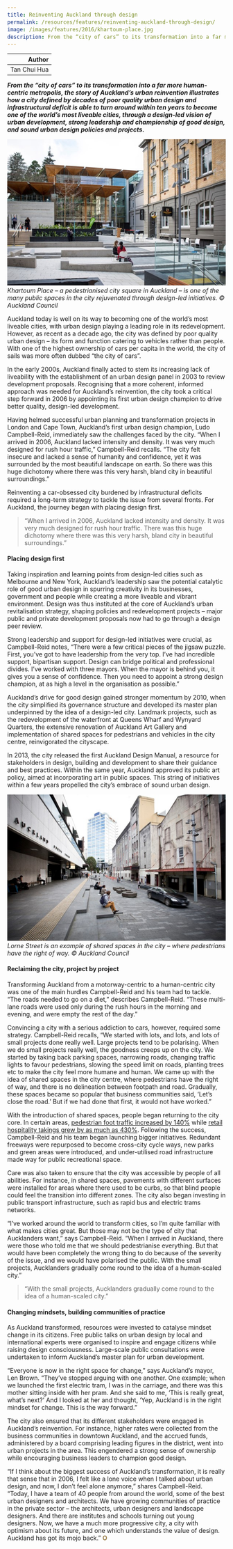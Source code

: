 ```yaml
---
title: Reinventing Auckland through design
permalink: /resources/features/reinventing-auckland-through-design/
image: /images/features/2016/khartoum-place.jpg
description: From the “city of cars” to its transformation into a far more human-centric metropolis, the story of Auckland’s urban reinvention illustrates how a city defined by decades of poor quality urban design and infrastructural deficit is able to turn around within ten years to become one of the world’s most liveable cities, through a design-led vision of urban development, strong leadership and championship of good design, and sound urban design policies and projects.  
---
```


| Author |
|---:|
| Tan Chui Hua |

***From the “city of cars” to its transformation into a far more human-centric metropolis, the story of Auckland’s urban reinvention illustrates how a city defined by decades of poor quality urban design and infrastructural deficit is able to turn around within ten years to become one of the world’s most liveable cities, through a design-led vision of urban development, strong leadership and championship of good design, and sound urban design policies and projects.***

![Khartoum Place](/images/features/2016/khartoum-place.jpg/)*Khartoum Place – a pedestrianised city square in Auckland – is one of the many public spaces in the city rejuvenated through design-led initiatives. © Auckland Council*

Auckland today is well on its way to becoming one of the world’s most liveable cities, with urban design playing a leading role in its redevelopment. However, as recent as a decade ago, the city was defined by poor quality urban design – its form and function catering to vehicles rather than people. With one of the highest ownership of cars per capita in the world, the city of sails was more often dubbed “the city of cars”.

In the early 2000s, Auckland finally acted to stem its increasing lack of liveability with the establishment of an urban design panel in 2003 to review development proposals. Recognising that a more coherent, informed approach was needed for Auckland’s reinvention, the city took a critical step forward in 2006 by appointing its first urban design champion to drive better quality, design-led development.

Having helmed successful urban planning and transformation projects in London and Cape Town, Auckland’s first urban design champion, Ludo Campbell-Reid, immediately saw the challenges faced by the city. “When I arrived in 2006, Auckland lacked intensity and density. It was very much designed for rush hour traffic,” Campbell-Reid recalls. “The city felt insecure and lacked a sense of humanity and confidence, yet it was surrounded by the most beautiful landscape on earth. So there was this huge dichotomy where there was this very harsh, bland city in beautiful surroundings.”

Reinventing a car-obsessed city burdened by infrastructural deficits required a long-term strategy to tackle the issue from several fronts. For Auckland, the journey began with placing design first.

> “When I arrived in 2006, Auckland lacked intensity and density. It was very much designed for rush hour traffic. There was this huge dichotomy where there was this very harsh, bland city in beautiful surroundings.”

#### **Placing design first**

Taking inspiration and learning points from design-led cities such as Melbourne and New York, Auckland’s leadership saw the potential catalytic role of good urban design in spurring creativity in its businesses, government and people while creating a more liveable and vibrant environment. Design was thus instituted at the core of Auckland’s urban revitalisation strategy, shaping policies and redevelopment projects – major public and private development proposals now had to go through a design peer review.

Strong leadership and support for design-led initiatives were crucial, as Campbell-Reid notes, “There were a few critical pieces of the jigsaw puzzle. First, you’ve got to have leadership from the very top. I’ve had incredible support, bipartisan support. Design can bridge political and professional divides. I’ve worked with three mayors. When the mayor is behind you, it gives you a sense of confidence. Then you need to appoint a strong design champion, at as high a level in the organisation as possible.”

Auckland’s drive for good design gained stronger momentum by 2010, when the city simplified its governance structure and developed its master plan underpinned by the idea of a design-led city. Landmark projects, such as the redevelopment of the waterfront at Queens Wharf and Wynyard Quarters, the extensive renovation of Auckland Art Gallery and implementation of shared spaces for pedestrians and vehicles in the city centre, reinvigorated the cityscape.

In 2013, the city released the first Auckland Design Manual, a resource for stakeholders in design, building and development to share their guidance and best practices. Within the same year, Auckland approved its public art policy, aimed at incorporating art in public spaces. This string of initiatives within a few years propelled the city’s embrace of sound urban design.

![Lorne Street](/images/features/2016/lorne-street.jpg/)*Lorne Street is an example of shared spaces in the city – where pedestrians have the right of way. © Auckland Council*

#### **Reclaiming the city, project by project**

Transforming Auckland from a motorway-centric to a human-centric city was one of the main hurdles Campbell-Reid and his team had to tackle. “The roads needed to go on a diet,” describes Campbell-Reid. “These multi-lane roads were used only during the rush hours in the morning and evening, and were empty the rest of the day.”

Convincing a city with a serious addiction to cars, however, required some strategy. Campbell-Reid recalls, “We started with lots, and lots, and lots of small projects done really well. Large projects tend to be polarising. When we do small projects really well, the goodness creeps up on the city. We started by taking back parking spaces, narrowing roads, changing traffic lights to favour pedestrians, slowing the speed limit on roads, planting trees etc to make the city feel more humane and human. We came up with the idea of shared spaces in the city centre, where pedestrians have the right of way, and there is no delineation between footpath and road. Gradually, these spaces became so popular that business communities said, ‘Let’s close the road.’ But if we had done that first, it would not have worked.”

With the introduction of shared spaces, people began returning to the city core. In certain areas, [pedestrian foot traffic increased by 140%](http://www.aucklandcouncil.govt.nz/EN/planspoliciesprojects/plansstrategies/ccmp/Documents/fortstareaevaluationexecsummary.pdf) while [retail hospitality takings grew by as much as 430%](https://www.accenture.com/t00010101T000000__w__/au-en/_acnmedia/Accenture/Conversion-Assets/DotCom/Documents/Local/au-en/PDF/1/Accenture-Redesigning-Government-Innovation.pdf). Following the success, Campbell-Reid and his team began launching bigger initiatives. Redundant freeways were repurposed to become cross-city cycle ways, new parks and green areas were introduced, and under-utilised road infrastructure made way for public recreational space.

Care was also taken to ensure that the city was accessible by people of all abilities. For instance, in shared spaces, pavements with different surfaces were installed for areas where there used to be curbs, so that blind people could feel the transition into different zones. The city also began investing in public transport infrastructure, such as rapid bus and electric trams networks.

“I’ve worked around the world to transform cities, so I’m quite familiar with what makes cities great. But those may not be the type of city that Aucklanders want,” says Campbell-Reid. “When I arrived in Auckland, there were those who told me that we should pedestrianise everything. But that would have been completely the wrong thing to do because of the severity of the issue, and we would have polarised the public. With the small projects, Aucklanders gradually come round to the idea of a human-scaled city.”

> “With the small projects, Aucklanders gradually come round to the idea of a human-scaled city.”

#### **Changing mindsets, building communities of practice**

As Auckland transformed, resources were invested to catalyse mindset change in its citizens. Free public talks on urban design by local and international experts were organised to inspire and engage citizens while raising design consciousness. Large-scale public consultations were undertaken to inform Auckland’s master plan for urban development.

“Everyone is now in the right space for change,” says Auckland’s mayor, Len Brown. “They’ve stopped arguing with one another. One example; when we launched the first electric tram, I was in the carriage, and there was this mother sitting inside with her pram. And she said to me, ‘This is really great, what’s next?’ And I looked at her and thought, ‘Yep, Auckland is in the right mindset for change. This is the way forward.”

The city also ensured that its different stakeholders were engaged in Auckland’s reinvention. For instance, higher rates were collected from the business communities in downtown Auckland, and the accrued funds, administered by a board comprising leading figures in the district, went into urban projects in the area. This engendered a strong sense of ownership while encouraging business leaders to champion good design.

“If I think about the biggest success of Auckland’s transformation, it is really that sense that in 2006, I felt like a lone voice when I talked about urban design, and now, I don’t feel alone anymore,” shares Campbell-Reid. “Today, I have a team of 40 people from around the world, some of the best urban designers and architects. We have growing communities of practice in the private sector – the architects, urban designers and landscape designers. And there are institutes and schools turning out young designers. Now, we have a much more progressive city, a city with optimism about its future, and one which understands the value of design. Auckland has got its mojo back.” **<font color="#967942">O</font>**

